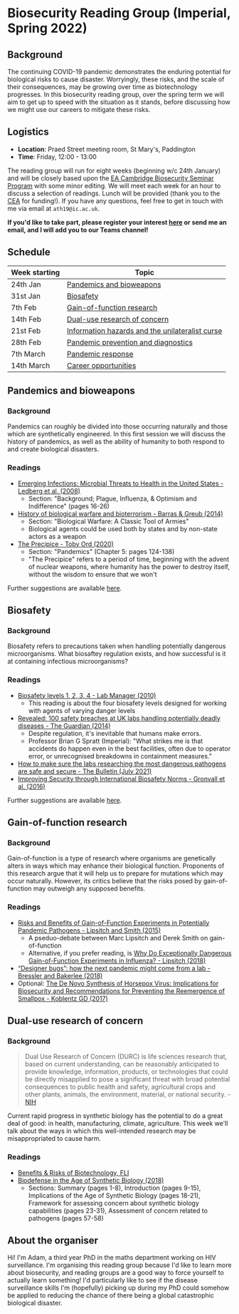 # Biosecurity Reading Group (Imperial, Spring 2022)

## Background

The continuing COVID-19 pandemic demonstrates the enduring potential for biological risks to cause disaster.
Worryingly, these risks, and the scale of their consequences, may be growing over time as biotechnology progresses.
In this biosecurity reading group, over the spring term we will aim to get up to speed with the situation as it stands, before discussing how we might use our careers to mitigate these risks.

## Logistics

* **Location**: Praed Street meeting room, St Mary's, Paddington
* **Time**: Friday, 12:00 - 13:00

The reading group will run for eight weeks (beginning w/c 24th January) and will be closely based upon the [EA Cambridge Biosecurity Seminar Program](https://www.eacambridge.org/biosecurity-seminar-programme) with some minor editing.
We will meet each week for an hour to discuss a selection of readings.
Lunch will be provided (thank you to the [CEA](https://www.centreforeffectivealtruism.org/) for funding!).
If you have any questions, feel free to get in touch with me via email at `ath19@ic.ac.uk`.

**If you'd like to take part, please register your interest [here](https://forms.gle/ktC2R5sxfqpUCr9VA) or send me an email, and I will add you to our Teams channel!**

## Schedule

| Week starting | Topic |
|-------|---------|
| 24th Jan | [Pandemics and bioweapons](#pandemics-and-bioweapons) |
| 31st Jan | [Biosafety](#biosafety) | 
| 7th Feb | [Gain-of-function research](#gain-of-function-research) |
| 14th Feb | [Dual-use research of concern](#dual-use-research-of-concern) |
| 21st Feb | [Information hazards and the unilateralist curse](#information-hazards-and-the-unilateralist-curse) |
| 28th Feb | [Pandemic prevention and diagnostics](#pandemic-prevention-and-diagnostics) |
| 7th March | [Pandemic response](#pandemic-response) |
| 14th March | [Career opportunities](#career-opportunities) |

## Pandemics and bioweapons

### Background

Pandemics can roughly be divided into those occurring naturally and those which are synthetically engineered.
In this first session we will discuss the history of pandemics, as well as the ability of humanity to both respond to and create biological disasters.

### Readings

* [Emerging Infections: Microbial Threats to Health in the United States - Ledberg et al. (2008)](https://wwwnc.cdc.gov/eid/pdfs/lederburg-report-2008.pdf)
  * Section: "Background; Plague, Influenza, & Optimism and Indifference" (pages 16-26)
* [History of biological warfare and bioterrorism - Barras & Greub (2014)](https://www.sciencedirect.com/science/article/pii/S1198743X14641744)
  * Section: "Biological Warfare: A Classic Tool of Armies"
  * Biological agents could be used both by states and by non-state actors as a weapon
* [The Precipice - Toby Ord (2020)](https://drive.google.com/file/d/1NftXe80SXWThwRPDVc8Y04u5HTSHKzIg/view)
  * Section: "Pandemics" (Chapter 5: pages 124-138)
  * "The Precipice" refers to a period of time, beginning with the advent of nuclear weapons, where humanity has the power to destroy itself, without the wisdom to ensure that we won't 

Further suggestions are available [here](https://www.eacambridge.org/bsp-week-1).

## Biosafety

### Background

Biosafety refers to precautions taken when handling potentially dangerous microorganisms.
What biosaftey regulation exists, and how successful is it at containing infectious microorganisms?

### Readings

* [Biosafety levels 1, 2, 3, 4 - Lab Manager (2010)](https://www.labmanager.com/lab-health-and-safety/biosafety-levels-1-2-3-4-19123)
  * This reading is about the four biosafety levels designed for working with agents of varying danger levels
* [Revealed: 100 safety breaches at UK labs handling potentially deadly diseases - The Guardian (2014)](https://www.theguardian.com/science/2014/dec/04/-sp-100-safety-breaches-uk-labs-potentially-deadly-diseases)
  * Despite regulation, it's inevitable that humans make errors.
  * Professor Brian G Spratt (Imperial): "What strikes me is that accidents do happen even in the best facilities, often due to operator error, or unrecognised breakdowns in containment measures."
* [How to make sure the labs researching the most dangerous pathogens are safe and secure - The Bulletin (July 2021)](https://thebulletin.org/2021/07/how-to-make-sure-the-labs-researching-the-most-dangerous-pathogens-are-safe-and-secure/)
* [Improving Security through International Biosafety Norms - Gronvall et al. (2016)](https://www.centerforhealthsecurity.org/our-work/pubs_archive/pubs-pdfs/2016/Final_report_to_PASCC_071416.pdf)

Further suggestions are available [here](https://www.eacambridge.org/bsp-week-2).

## Gain-of-function research

### Background

Gain-of-function is a type of research where organisms are genetically alters in ways which may enhance their biological function.
Proponents of this research argue that it will help us to prepare for mutations which may occur naturally.
However, its critics believe that the risks posed by gain-of-function may outweigh any supposed benefits.

### Readings

* [Risks and Benefits of Gain-of-Function Experiments in Potentially Pandemic Pathogens - Lipsitch and Smith (2015)](https://www.youtube.com/watch?v=d5fe7KEkwQM)
  * A pseduo-debate between Marc Lipsitch and Derek Smith on gain-of-function
  * Alternative, if you prefer reading, is [Why Do Exceptionally Dangerous Gain-of-Function Experiments in Influenza? - Lipsitch (2018)](https://www.ncbi.nlm.nih.gov/labs/pmc/articles/PMC7119956/pdf/978-1-4939-8678-1_Chapter_29.pdf)
* [“Designer bugs”: how the next pandemic might come from a lab - Bressler and Bakerlee (2018)](https://www.vox.com/future-perfect/2018/12/6/18127430/superbugs-biotech-pathogens-biorisk-pandemic)
* Optional: [The De Novo Synthesis of Horsepox Virus: Implications for Biosecurity and Recommendations for Preventing the Reemergence of Smallpox - Koblentz GD (2017)](https://drive.google.com/file/d/1QdBkGnXdn5GDc-RwnKN6GsRCQ6826DiH/view)

## Dual-use research of concern

### Background

> Dual Use Research of Concern (DURC) is life sciences research that, based on current understanding, can be reasonably anticipated to provide knowledge, information, products, or technologies that could be directly misapplied to pose a significant threat with broad potential consequences to public health and safety, agricultural crops and other plants, animals, the environment, material, or national security. - [NIH](https://oir.nih.gov/sourcebook/ethical-conduct/special-research-considerations/dual-use-research)

Current rapid progress in synthetic biology has the potential to do a great deal of good: in health, manufacturing, climate, agriculture.
This week we'll talk about the ways in which this well-intended research may be misappropriated to cause harm.

### Readings

* [Benefits & Risks of Biotechnology, FLI](https://futureoflife.org/background/benefits-risks-biotechnology/)
* [Biodefense in the Age of Synthetic Biology (2018)](https://drive.google.com/file/d/1mcMLEldWUU3oCZlReh1d9PyxCaV0WbTB/view)
  * Sections: Summary (pages 1-8), Introduction (pages 9-15), Implications of the Age of Synthetic Biology (pages 18-21), Framework for assessing concern about synthetic biology capabilities (pages 23-31), Assessment of concern related to pathogens (pages 57-58) 

<!--

## Information hazards and the unilateralist curse

(To do, will be based on the most important parts of [this](https://www.eacambridge.org/bsp-week-5)!)

## Pandemic prevention and diagnostics

(To do, will be based on the most important parts of [this](https://www.eacambridge.org/bsp-week-6)!)

## Pandemic response

(To do, will be based on the most important parts of [this](https://www.eacambridge.org/bsp-week-7)!)

## Career opportunities

(To do, will be based on the most important parts of [this](https://www.eacambridge.org/bsp-week-8)!)

-->

## About the organiser

Hi! I'm Adam, a third year PhD in the maths department working on HIV surveillance.
I'm organising this reading group because I'd like to learn more about biosecurity, and reading groups are a good way to force yourself to actually learn something!
I'd particularly like to see if the disease surveillance skills I'm (hopefully) picking up during my PhD could somehow be applied to reducing the chance of there being a global catastrophic biological disaster.
